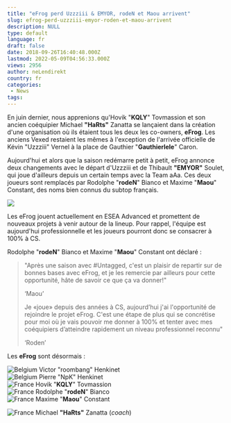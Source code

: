 ```yaml
---
title: "eFrog perd Uzzziii & EMYOR, rodeN et Maou arrivent"
slug: efrog-perd-uzzziii-emyor-roden-et-maou-arrivent
description: NULL
type: default
language: fr
draft: false
date: 2018-09-26T16:40:48.000Z
lastmod: 2022-05-09T04:56:33.000Z
views: 2956
author: neLendirekt
country: fr
categories:
 - News
tags:
---
```

En juin dernier, nous apprenions qu'Hovik "**KQLY**" Tovmassion et son ancien coéquipier Michael **"HaRts"** Zanatta se lançaient dans la création d'une organisation où ils étaient tous les deux les co-owners, **eFrog**. Les anciens Vexed restaient les mêmes à l'exception de l'arrivée officielle de Kévin "Uzzziii" Vernel à la place de Gauthier "**Gauthierlele**" Caron.

Aujourd'hui et alors que la saison redémarre petit à petit, eFrog annonce deux changements avec le départ d'Uzzziii et de Thibault **"EMYOR"** Soulet, qui joue d'ailleurs depuis un certain temps avec la Team aAa. Ces deux joueurs sont remplacés par Rodolphe "**rodeN**" Bianco et Maxime "**Maou**" Constant, des noms bien connus du subtop français. 

![](https://flickshot-ue.s3.eu-west-2.amazonaws.com/flickshot/article/5b1522dcc8cb0/images/F9ANwbSWCPTHzKaYCRXb1JcyWOdICI3jD69dmPA9.jpeg)

Les eFrog jouent actuellement en ESEA Advanced et promettent de nouveaux projets à venir autour de la lineup. Pour rappel, l'équipe est aujourd'hui professionnelle et les joueurs pourront donc se consacrer à 100% à CS.

Rodolphe "**rodeN**" Bianco et Maxime "**Maou**" Constant ont déclaré :

> "Après une saison avec #Untagged, c'est un plaisir de repartir sur de bonnes bases avec eFrog, et je les remercie par ailleurs pour cette opportunité, hâte de savoir ce que ça va donner!"
> 
> ‘Maou’
> 
> Je «joue» depuis des années à CS, aujourd’hui j'ai l'opportunité de rejoindre le projet eFrog. C'est une étape de plus qui se concrétise pour moi où je vais pouvoir me donner à 100% et tenter avec mes coéquipiers d’atteindre rapidement un niveau professionnel reconnu"
> 
> ‘Roden’

Les **eFrog** sont désormais :

![Belgium](/images/countries/be.svg)⁠ Victor "roombang" Henkinet⁠  
![Belgium](/images/countries/be.svg)⁠ Pierre "NpK" Henkinet⁠  
![France](/images/countries/fr.svg)⁠ Hovik "**KQLY**" Tovmassion  
![France](/images/countries/fr.svg)⁠ Rodolphe "**rodeN**" Bianco  
![France](/images/countries/fr.svg)⁠ Maxime "**Maou**" Constant

![France](/images/countries/fr.svg)⁠ Michael **"HaRts"** Zanatta (_coach_)
